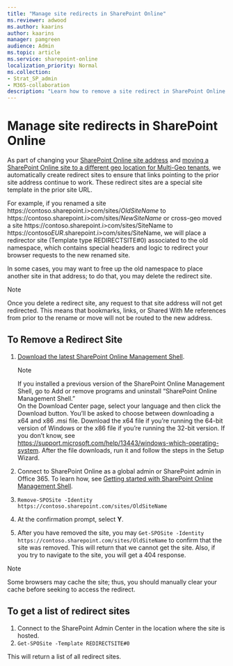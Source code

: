 ```yaml
---
title: "Manage site redirects in SharePoint Online"
ms.reviewer: adwood
ms.author: kaarins
author: kaarins
manager: pamgreen
audience: Admin
ms.topic: article
ms.service: sharepoint-online
localization_priority: Normal
ms.collection:  
- Strat_SP_admin
- M365-collaboration
description: "Learn how to remove a site redirect in SharePoint Online."
---
```


# Manage site redirects in SharePoint Online

As part of changing your [SharePoint Online site address](change-site-address.md) and [moving a SharePoint Online site to a different geo location for Multi-Geo tenants](https://docs.microsoft.com/en-us/office365/enterprise/move-sharepoint-between-geo-locations), we automatically create redirect sites to ensure that links pointing to the prior site address continue to work. These redirect sites are a special site template in the prior site URL.

For example, if you renamed a site https<i></i>://contoso<i></i>.sharepoint.i></i>com/sites/*OldSiteName* to https<i></i>://contoso.sharepoint.i></i>com/sites/*NewSiteName* or cross-geo moved a site https<i></i>://contoso.sharepoint.i></i>com/sites/SiteName to https<i></i>://contoso*EUR*.sharepoint.i></i>com/sites/SiteName, we will place a redirector site (Template type REDIRECTSITE#0) associated to the old namespace, which contains special headers and logic to redirect your browser requests to the new renamed site.

In some cases, you may want to free up the old namespace to place another site in that address; to do that, you may delete the redirect site.

> [!NOTE]
> Once you delete a redirect site, any request to that site address will not get redirected. This means that bookmarks, links, or Shared With Me references from prior to the rename or move will not be routed to the new address.

## To Remove a Redirect Site

1. [Download the latest SharePoint Online Management Shell](https://go.microsoft.com/fwlink/p/?LinkId=255251).

    > [!NOTE]
    > If you installed a previous version of the SharePoint Online Management Shell, go to Add or remove programs and uninstall “SharePoint Online Management Shell.” <br>On the Download Center page, select your language and then click the Download button. You’ll be asked to choose between downloading a x64 and x86 .msi file. Download the x64 file if you’re running the 64-bit version of Windows or the x86 file if you’re running the 32-bit version. If you don’t know, see https://support.microsoft.com/help/13443/windows-which-operating-system. After the file downloads, run it and follow the steps in the Setup Wizard. 
    
2. Connect to SharePoint Online as a global admin or SharePoint admin in Office 365. To learn how, see [Getting started with SharePoint Online Management Shell](/powershell/sharepoint/sharepoint-online/connect-sharepoint-online).
1. `Remove-SPOSite -Identity https://contoso.sharepoint.com/sites/OldSiteName`
1. At the confirmation prompt, select **Y**.
4. After you have removed the site, you may `Get-SPOSite -Identity https://contoso.sharepoint.com/sites/OldSiteName` to confirm that the site was removed. This will return that we cannot get the site. Also, if you try to navigate to the site, you will get a 404 response.

> [!NOTE]
> Some browsers may cache the site; thus, you should manually clear your cache before seeking to access the redirect.

## To get a list of redirect sites

1. Connect to the SharePoint Admin Center in the location where the site is hosted.
2. `Get-SPOSite -Template REDIRECTSITE#0`

This will return a list of all redirect sites.
